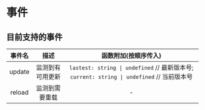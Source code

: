 # 事件

## 目前支持的事件
| 事件名 | 描述  | 函数附加(按顺序传入) |
| :----: | :---: | :------: |
| update | 监测到有可用更新 | `lastest: string \| undefined` // 最新版本号; `current: string \| undefined` // 当前版本号 |
| reload | 监测到需要重载 | - |

